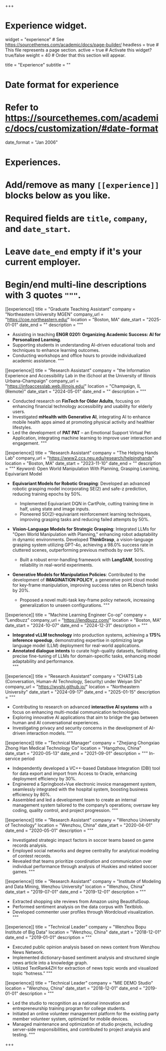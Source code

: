 +++
# Experience widget.
widget = "experience"  # See https://sourcethemes.com/academic/docs/page-builder/
headless = true  # This file represents a page section.
active = true  # Activate this widget? true/false
weight = 40  # Order that this section will appear.

title = "Experience"
subtitle = ""

# Date format for experience
#   Refer to https://sourcethemes.com/academic/docs/customization/#date-format
date_format = "Jan 2006"

# Experiences.
#   Add/remove as many `[[experience]]` blocks below as you like.
#   Required fields are `title`, `company`, and `date_start`.
#   Leave `date_end` empty if it's your current employer.
#   Begin/end multi-line descriptions with 3 quotes `"""`.
[[experience]]
  title = "Graduate Teaching Assistant"
  company = "Northeastern University MGEN"
  company_url = "https://coe.northeastern.edu/"
  location = "Boston, MA"
  date_start = "2025-01-01"
  date_end = ""
  description = """
- Assisting in teaching **ENGR 0201: Organizing Academic Success: AI for Personalized Learning**.  
- Supporting students in understanding AI-driven educational tools and techniques to enhance learning outcomes.  
- Conducting workshops and office hours to provide individualized academic assistance.
  """

[[experience]]
  title = "Research Assistant"
  company = "the Information Experience and Accessibility Lab in the iSchool at the University of Illinois Urbana-Champaign"
  company_url = "https://infoaccesslab.web.illinois.edu/"
  location = "Champaign, IL (Remote)"
  date_start = "2024-05-01"
  date_end = ""
  description = """
- Conducted research on **FinTech for Older Adults**, focusing on enhancing financial technology accessibility and usability for elderly users.  
- Investigated **mHealth with Generative AI**, integrating AI to enhance mobile health apps aimed at promoting physical activity and healthier lifestyles.  
- Led the development of **PAT PAT** – an Emotional Support Virtual Pet Application, integrating machine learning to improve user interaction and engagement.
  """


[[experience]]
  title = "Research Assistant"
  company = "The Helping Hands Lab"
  company_url = "https://www2.ccs.neu.edu/research/helpinghands"
  location = "Boston, MA"
  date_start = "2023-11-10"
  date_end = ""
  description = """
  Keyword:  Open World Manipulation With Planning, Grasping Learning, Equivariant Model
  
- **Equivariant Models for Robotic Grasping**: Developed an advanced robotic grasping model incorporating SE(2) and safe-z prediction, reducing training epochs by 50%.  
  - Implemented Equivariant DQN in CartPole, cutting training time in half, using state and image inputs.
  - Pioneered SO(2)-equivariant reinforcement learning techniques, improving grasping tasks and reducing failed attempts by 50%.
  
- **Vision-Language Models for Strategic Grasping**: Integrated LLMs for "Open World Manipulation with Planning," enhancing robot adaptability in dynamic environments. Developed **ThinkGrasp**, a vision-language grasping system utilizing GPT-4o, achieving a 98.0% success rate in cluttered scenes, outperforming previous methods by over 50%.  
  - Built a robust error-handling framework with **LangSAM**, boosting reliability in real-world experiments.

- **Generative Models for Manipulation Policies**: Contributed to the development of **IMAGINATION POLICY**, a generative point cloud model for key-frame manipulation, improving success rates on RLbench tasks by 20%.  
  - Proposed a novel multi-task key-frame policy network, increasing generalization to unseen configurations.
  """

[[experience]]
  title = "Machine Learning Engineer Co-op"
  company = "Lendbuzz"
  company_url = "https://lendbuzz.com/"
  location = "Boston, MA"
  date_start = "2024-10-07"
  date_end = "2024-12-31"
  description = """
- **Integrated vLLM technology** into production systems, achieving a **175% inference speedup**, demonstrating expertise in optimizing large language model (LLM) deployment for real-world applications.  
- **Annotated dialogue intents** to curate high-quality datasets, facilitating precise fine-tuning of LLMs for domain-specific tasks, enhancing model adaptability and performance.  
  """

[[experience]]
  title = "Research Assistant"
  company = "CHATS Lab (Conversation, Human-AI Technology, Security) under Weiyan Shi"
  company_url = "https://wyshi.github.io/"
  location = "Northeastern University"
  date_start = "2024-09-17"
  date_end = "2025-01-15"
  description = """
- Contributing to research on advanced **interactive AI systems** with a focus on enhancing multi-modal communication technologies.
- Exploring innovative AI applications that aim to bridge the gap between human and AI conversational experiences.
- Investigating privacy and security concerns in the development of AI-driven interaction models.
  """



[[experience]]
  title = "Technical Manager"
  company = "Zhejiang Chongxiao Zhong Han Medical Technology Co"
  location = "Hangzhou, China"
  date_start = "2020-05-13"
  date_end = "2021-09-01"
  description = """
  In-service period
  - Independently developed a VC++-based Database Integration (DBI) tool for data export and import from Access to Oracle, enhancing deployment efficiency by 30%.
  - Engineered a Springboot+Vue electronic invoice management system, seamlessly integrated with the hospital system, boosting business efficiency by 80%.
  - Assembled and led a development team to create an internal management system tailored to the company’s operations; oversaw key coding, quality control, and project progression.
  """

[[experience]]
  title = "Research Assistant"
  company = "Wenzhou University of Technology"
  location = "Wenzhou, China"
  date_start = "2020-04-01"
  date_end = "2020-05-01"
  description = """
  - Investigated strategic impact factors in soccer teams based on game records analysis.
  - Employed social networks and degree centrality for analytical modeling of contest records.
  - Revealed that teams prioritize coordination and communication over individual performance through analysis of Huskies and related soccer games.
  """

[[experience]]
  title = "Research Assistant"
  company = "Institute of Modeling and Data Mining, Wenzhou University"
  location = "Wenzhou, China"
  date_start = "2019-07-01"
  date_end = "2019-12-01"
  description = """
  - Extracted shopping site reviews from Amazon using BeautifulSoup.
  - Performed sentiment analysis on the data corpus with Textblob.
  - Developed commenter user profiles through Wordcloud visualization.
  """

[[experience]]
  title = "Technical Leader"
  company = "Wenzhou Bopu Institute of Big Data"
  location = "Wenzhou, China"
  date_start = "2018-12-01"
  date_end = "2019-01-01"
  description = """
  - Executed public opinion analysis based on news content from Wenzhou News Network.
  - Implemented dictionary-based sentiment analysis and structured single news article into a knowledge graph.
  - Utilized TextRank4ZH for extraction of news topic words and visualized topic “hotness.”
  """

[[experience]]
  title = "Technical Leader"
  company = "MIE DEMO Studio"
  location = "Wenzhou, China"
  date_start = "2018-12-01"
  date_end = "2019-01-01"
  description = """
  - Led the studio to recognition as a national innovation and entrepreneurship training program for college students.
  - Initiated an online volunteer management platform for the existing party member volunteer system, optimized for mobile devices.
  - Managed maintenance and optimization of studio projects, including server-side responsibilities, and contributed to project analysis and testing.
  """


+++
